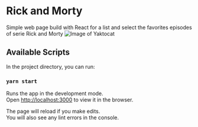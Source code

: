 # Rick and Morty
Simple web page build with React for a list and select the favorites episodes of serie Rick and Morty 
![Image of Yaktocat](https://external-content.duckduckgo.com/iu/?u=https%3A%2F%2F1.bp.blogspot.com%2F-X4fajMpbCyk%2FV4jXLil_nNI%2FAAAAAAAAF5E%2FbAVU7EF6wu0btfuPF3pdlD7VYfeKgfYogCEw%2Fs1600%2Frick-and-morty-funny-pictures.gif&f=1&nofb=1)

## Available Scripts

In the project directory, you can run:

### `yarn start`

Runs the app in the development mode.<br />
Open [http://localhost:3000](http://localhost:3000) to view it in the browser.

The page will reload if you make edits.<br />
You will also see any lint errors in the console.
